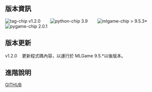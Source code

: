 ## 版本資訊

![tag-chip](https://hackmd.io/_uploads/Sy8dnMgJC.png) v1.2.0&nbsp;&nbsp;&nbsp;&nbsp;&nbsp;&nbsp;&nbsp;&nbsp;![python-chip](https://hackmd.io/_uploads/Bydc2GxkR.png) 3.9&nbsp;&nbsp;&nbsp;&nbsp;&nbsp;&nbsp;&nbsp;&nbsp;![mlgame-chip](https://hackmd.io/_uploads/r1-onfgy0.png) > 9.5.3\*&nbsp;&nbsp;&nbsp;&nbsp;&nbsp;&nbsp;&nbsp;&nbsp;![pygame-chip](https://hackmd.io/_uploads/rymThMx1R.png) 2.0.1

## 版本更新

v1.2.0&nbsp;&nbsp;&nbsp;&nbsp;更新程式碼內容，以運行於 MLGame 9.5.\*以後版本。

## 進階說明

[GITHUB](https://github.com/PAIA-Playful-AI-Arena/dont_touch)
